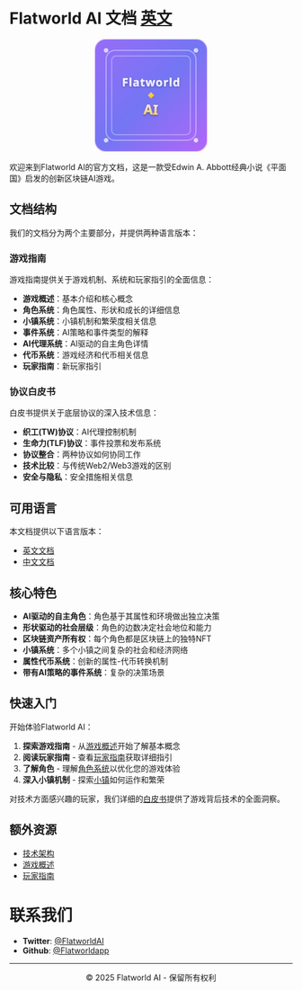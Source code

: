 # Flatworld AI 文档 [英文](README.md)

<p align="center">
  <img src="logo.svg" alt="Flatworld AI 标志" width="200">
</p>

欢迎来到Flatworld AI的官方文档，这是一款受Edwin A. Abbott经典小说《平面国》启发的创新区块链AI游戏。

## 文档结构

我们的文档分为两个主要部分，并提供两种语言版本：

### 游戏指南
游戏指南提供关于游戏机制、系统和玩家指引的全面信息：

- **游戏概述**：基本介绍和核心概念
- **角色系统**：角色属性、形状和成长的详细信息
- **小镇系统**：小镇机制和繁荣度相关信息
- **事件系统**：AI策略和事件类型的解释
- **AI代理系统**：AI驱动的自主角色详情
- **代币系统**：游戏经济和代币相关信息
- **玩家指南**：新玩家指引

### 协议白皮书
白皮书提供关于底层协议的深入技术信息：

- **织工(TW)协议**：AI代理控制机制
- **生命力(TLF)协议**：事件投票和发布系统
- **协议整合**：两种协议如何协同工作
- **技术比较**：与传统Web2/Web3游戏的区别
- **安全与隐私**：安全措施相关信息

## 可用语言

本文档提供以下语言版本：

- [英文文档](/en/Guide/README.md)
- [中文文档](/zh-cn/Guide/README.md)

## 核心特色

- **AI驱动的自主角色**：角色基于其属性和环境做出独立决策
- **形状驱动的社会层级**：角色的边数决定社会地位和能力
- **区块链资产所有权**：每个角色都是区块链上的独特NFT
- **小镇系统**：多个小镇之间复杂的社会和经济网络
- **属性代币系统**：创新的属性-代币转换机制
- **带有AI策略的事件系统**：复杂的决策场景

## 快速入门

开始体验Flatworld AI：

1. **探索游戏指南** - 从[游戏概述](/zh-cn/Guide/GameOverview.md)开始了解基本概念
2. **阅读玩家指南** - 查看[玩家指南](/zh-cn/Guide/PlayerGuide.md)获取详细指引
3. **了解角色** - 理解[角色系统](/zh-cn/Guide/CharacterSystem.md)以优化您的游戏体验
4. **深入小镇机制** - 探索[小镇](/zh-cn/Guide/TownSystem.md)如何运作和繁荣

对技术方面感兴趣的玩家，我们详细的[白皮书](/zh-cn/whitepaper/0-description.md)提供了游戏背后技术的全面洞察。

## 额外资源

- [技术架构](/zh-cn/Guide/TechnicalArchitecture.md)
- [游戏概述](/zh-cn/Guide/GameOverview.md)
- [玩家指南](/zh-cn/Guide/PlayerGuide.md)

# 联系我们

- **Twitter**: [@FlatworldAI](https://x.com/FlatworldAI)
- **Github**: [@Flatworldapp](https://github.com/Flatworldapp)

---

<p align="center">
  © 2025 Flatworld AI - 保留所有权利
</p>
